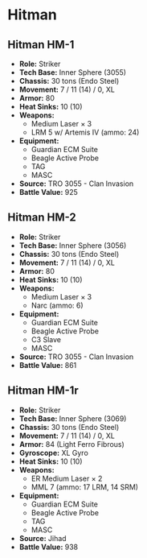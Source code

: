 # Hitman
## Hitman HM-1
- **Role:** Striker
- **Tech Base:** Inner Sphere (3055)
- **Chassis:** 30 tons (Endo Steel)
- **Movement:** 7 / 11 (14) / 0, XL
- **Armor:** 80
- **Heat Sinks:** 10 (10)
- **Weapons:**
  - Medium Laser × 3
  - LRM 5 w/ Artemis IV (ammo: 24)
- **Equipment:**
  - Guardian ECM Suite
  - Beagle Active Probe
  - TAG
  - MASC
- **Source:** TRO 3055 - Clan Invasion
- **Battle Value:** 925

## Hitman HM-2
- **Role:** Striker
- **Tech Base:** Inner Sphere (3056)
- **Chassis:** 30 tons (Endo Steel)
- **Movement:** 7 / 11 (14) / 0, XL
- **Armor:** 80
- **Heat Sinks:** 10 (10)
- **Weapons:**
  - Medium Laser × 3
  - Narc (ammo: 6)
- **Equipment:**
  - Guardian ECM Suite
  - Beagle Active Probe
  - C3 Slave
  - MASC
- **Source:** TRO 3055 - Clan Invasion
- **Battle Value:** 861

## Hitman HM-1r
- **Role:** Striker
- **Tech Base:** Inner Sphere (3069)
- **Chassis:** 30 tons (Endo Steel)
- **Movement:** 7 / 11 (14) / 0, XL
- **Armor:** 84 (Light Ferro Fibrous)
- **Gyroscope:** XL Gyro
- **Heat Sinks:** 10 (10)
- **Weapons:**
  - ER Medium Laser × 2
  - MML 7 (ammo: 17 LRM, 14 SRM)
- **Equipment:**
  - Guardian ECM Suite
  - Beagle Active Probe
  - TAG
  - MASC
- **Source:** Jihad
- **Battle Value:** 938

